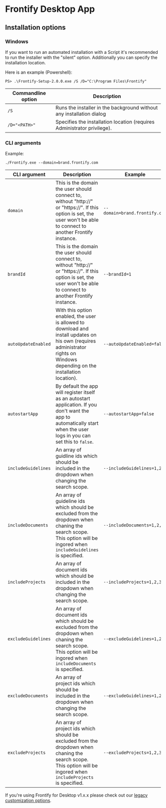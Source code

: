 # Frontify Desktop App

## Installation options

### Windows

If you want to run an automated installation with a Script it's recommended to run the installer with the "silent" option. Additionally you can specify the installation location.

Here is an example (Powershell):

```
PS> .\Frontify-Setup-2.0.0.exe /S /D="C:\Program Files\Frontify"
```

| Commandline option | Description                                                             |
| ------------------ | ----------------------------------------------------------------------- |
| `/S`               | Runs the installer in the background without any installation dialog    |
| `/D="<PATH>"`      | Specifies the installation location (requires Administrator privilege). |

### CLI arguments

Example:

```
./Frontify.exe --domain=brand.frontify.com
```

| CLI argument        | Description                                                                                                                                                                 | Example                       |
| ------------------- | --------------------------------------------------------------------------------------------------------------------------------------------------------------------------- | ----------------------------- |
| `domain`            | This is the domain the user should connect to, without "http://" or "https://". If this option is set, the user won't be able to connect to another Frontify instance.      | `--domain=brand.frontify.com` |
| `brandId`           | This is the domain the user should connect to, without "http://" or "https://". If this option is set, the user won't be able to connect to another Frontify instance.      | `--brandId=1`                 |
| `autoUpdateEnabled` | With this option enabled, the user is allowed to download and install updates on his own (requires administrator rights on Windows depending on the installation location). | `--autoUpdateEnabled=false`   |
| `autostartApp`      | By default the app will register itself as an autostart application. If you don't want the app to automatically start when the user logs in you can set this to `false`.    | `--autostartApp=false`        |
| `includeGuidelines` | An array of guidline ids which should be included in the dropdown when changing the search scope.                                                                           | `--includeGuidelines=1,2,3`   |
| `includeDocuments`  | An array of guideline ids which should be excluded from the dropdown when chaning the search scope. This option will be ingored when `includeGuidelines` is specified.      | `--includeDocuments=1,2,3`    |
| `includeProjects`   | An array of document ids which should be included in the dropdown when changing the search scope.                                                                           | `--includeProjects=1,2,3`     |
| `excludeGuidelines` | An array of document ids which should be excluded from the dropdown when chaning the search scope. This option will be ingored when `includeDocuments` is specified.        | `--excludeGuidelines=1,2,3`   |
| `excludeDocuments`  | An array of project ids which should be included in the dropdown when changing the search scope.                                                                            | `--excludeGuidelines=1,2,3`   |
| `excludeProjects`   | An array of project ids which should be excluded from the dropdown when chaning the search scope. This option will be ingored when `includeProjects` is specified.          | `--excludeProjects=1,2,3`     |

If you're using Frontify for Desktop v1.x.x please check out our [legacy customization options](legacy-customization-options.md).
